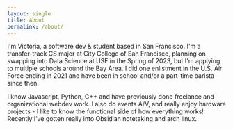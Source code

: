 ```yaml
---
layout: single
title: About
permalink: /about/
---
```


I'm Victoria, a software dev & student based in San Francisco. I'm a transfer-track CS major at City College of San Francisco, planning on swapping into Data Science at USF in the Spring of 2023, but I'm applying to multiple schools around the Bay Area. I did one enlistment in the U.S. Air Force ending in 2021 and have been in school and/or a part-time barista since then.

I know Javascript, Python, C++ and have previously done freelance and organizational webdev work. I also do events A/V, and really enjoy hardware projects - I like to know the functional side of how everything works! Recently I’ve gotten really into Obsidian notetaking and arch linux.